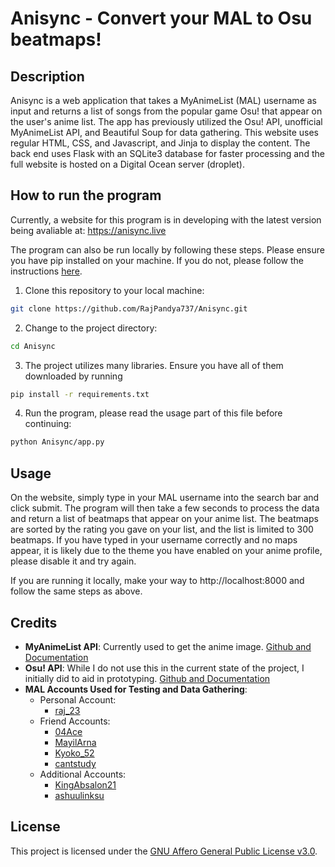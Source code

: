 # Anisync - Convert your MAL to Osu beatmaps!

## Description

Anisync is a web application that takes a MyAnimeList (MAL) username as input and returns a list of songs from the popular game Osu! that appear on the user's anime list. The app has previously utilized the Osu! API, unofficial MyAnimeList API, and Beautiful Soup for data gathering. This website uses regular HTML, CSS, and Javascript, and Jinja to display the content. The back end uses Flask with an SQLite3 database for faster processing and the full website is hosted on a Digital Ocean server (droplet).

## How to run the program

Currently, a website for this program is in developing with the latest version being avaliable at: https://anisync.live

The program can also be run locally by following these steps. Please ensure you have pip installed on your machine. If you do not, please follow the instructions [here](https://pip.pypa.io/en/stable/installing/).

1. Clone this repository to your local machine:

```bash
git clone https://github.com/RajPandya737/Anisync.git
```

2. Change to the project directory:

```bash
cd Anisync
```

3. The project utilizes many libraries. Ensure you have all of them downloaded by running

```bash
pip install -r requirements.txt
```

4. Run the program, please read the usage part of this file before continuing:

```bash
python Anisync/app.py
```

## Usage

On the website, simply type in your MAL username into the search bar and click submit. The program will then take a few seconds to process the data and return a list of beatmaps that appear on your anime list. The beatmaps are sorted by the rating you gave on your list, and the list is limited to 300 beatmaps. If you have typed in your username correctly and no maps appear, it is likely due to the theme you have enabled on your anime profile, please disable it and try again.

If you are running it locally, make your way to http://localhost:8000 and follow the same steps as above.

## Credits

- **MyAnimeList API**: Currently used to get the anime image. [Github and Documentation](https://github.com/darenliang/mal-api)
- **Osu! API**: While I do not use this in the current state of the project, I initially did to aid in prototyping. [Github and Documentation](https://github.com/circleguard/ossapi)
- **MAL Accounts Used for Testing and Data Gathering**:
  - Personal Account:
    - [raj_23](https://myanimelist.net/profile/raj_23)
  - Friend Accounts:
    - [04Ace](https://myanimelist.net/profile/04Ace)
    - [MayilArna](https://myanimelist.net/profile/MayilArna)
    - [Kyoko_52](https://myanimelist.net/profile/Kyoko_52)
    - [cantstudy](https://myanimelist.net/profile/cantstudy)
  - Additional Accounts:
    - [KingAbsalon21](https://myanimelist.net/profile/KingAbsalon21)
    - [ashuulinksu](https://myanimelist.net/profile/ashuulinksu)


## License
This project is licensed under the [GNU Affero General Public License v3.0](LICENSE).
